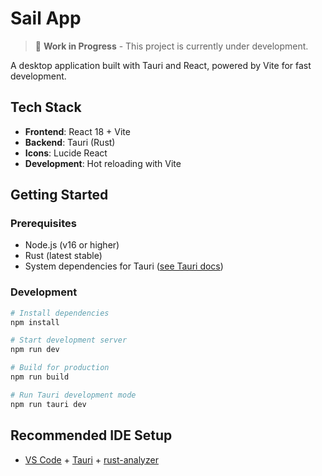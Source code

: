 # Sail App

> 🚧 **Work in Progress** - This project is currently under development.

A desktop application built with Tauri and React, powered by Vite for fast development.

## Tech Stack

- **Frontend**: React 18 + Vite
- **Backend**: Tauri (Rust)
- **Icons**: Lucide React
- **Development**: Hot reloading with Vite

## Getting Started

### Prerequisites

- Node.js (v16 or higher)
- Rust (latest stable)
- System dependencies for Tauri ([see Tauri docs](https://tauri.app/v1/guides/getting-started/prerequisites))

### Development

```bash
# Install dependencies
npm install

# Start development server
npm run dev

# Build for production
npm run build

# Run Tauri development mode
npm run tauri dev
```

## Recommended IDE Setup

- [VS Code](https://code.visualstudio.com/) + [Tauri](https://marketplace.visualstudio.com/items?itemName=tauri-apps.tauri-vscode) + [rust-analyzer](https://marketplace.visualstudio.com/items?itemName=rust-lang.rust-analyzer)
